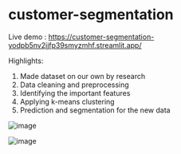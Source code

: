 ﻿# customer-segmentation
Live demo : https://customer-segmentation-yodpb5nv2jjfp39smyzmhf.streamlit.app/

Highlights:
1) Made dataset on our own by research
2) Data cleaning and preprocessing
3) Identifying the important features
4) Applying k-means clustering
5) Prediction and segmentation for the new data

![image](https://github.com/user-attachments/assets/b6b938db-4bcd-4592-8396-b626388c5f9f)


![image](https://github.com/user-attachments/assets/e18eb7a3-346e-45e5-b730-b70d342f6f8b)

